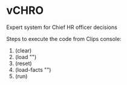 # vCHRO
Expert system for Chief HR officer decisions

Steps to execute the code from Clips console:
1. (clear)
2. (load "<path to sample-interview.clp>")
3. (reset)
4. (load-facts "<path to idealEmployeeConcept>")
5. (run)
